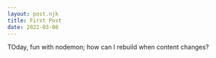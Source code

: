 ```yaml
---
layout: post.njk
title: First Post
date: 2022-03-08
---
```


TOday, fun with nodemon; how can I rebuild when content changes?
